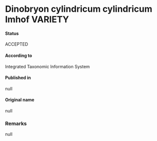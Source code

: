 Dinobryon cylindricum cylindricum Imhof VARIETY
=======

#### Status
ACCEPTED

#### According to
Integrated Taxonomic Information System

#### Published in
null

#### Original name
null

### Remarks
null